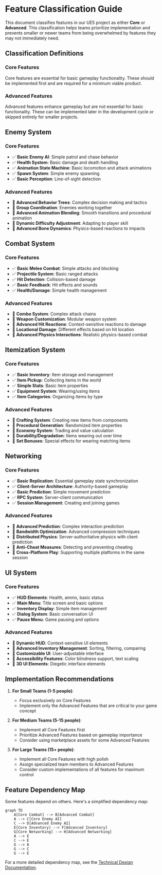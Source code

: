# Feature Classification Guide

This document classifies features in our UE5 project as either **Core** or **Advanced**. This classification helps teams prioritize implementation and prevents smaller or newer teams from being overwhelmed by features they may not immediately need.

## Classification Definitions

### Core Features
Core features are essential for basic gameplay functionality. These should be implemented first and are required for a minimum viable product.

### Advanced Features
Advanced features enhance gameplay but are not essential for basic functionality. These can be implemented later in the development cycle or skipped entirely for smaller projects.

## Enemy System

### Core Features
- ✅ **Basic Enemy AI**: Simple patrol and chase behavior
- ✅ **Health System**: Basic damage and death handling
- ✅ **Animation State Machine**: Basic locomotion and attack animations
- ✅ **Spawn System**: Simple enemy spawning
- ✅ **Basic Perception**: Line-of-sight detection

### Advanced Features
- 🔶 **Advanced Behavior Trees**: Complex decision making and tactics
- 🔶 **Group Coordination**: Enemies working together
- 🔶 **Advanced Animation Blending**: Smooth transitions and procedural animation
- 🔶 **Dynamic Difficulty Adjustment**: Adapting to player skill
- 🔶 **Advanced Bone Dynamics**: Physics-based reactions to impacts

## Combat System

### Core Features
- ✅ **Basic Melee Combat**: Simple attacks and blocking
- ✅ **Projectile System**: Basic ranged attacks
- ✅ **Hit Detection**: Collision-based damage
- ✅ **Basic Feedback**: Hit effects and sounds
- ✅ **Health/Damage**: Simple health management

### Advanced Features
- 🔶 **Combo System**: Complex attack chains
- 🔶 **Weapon Customization**: Modular weapon system
- 🔶 **Advanced Hit Reactions**: Context-sensitive reactions to damage
- 🔶 **Locational Damage**: Different effects based on hit location
- 🔶 **Advanced Physics Interactions**: Realistic physics-based combat

## Itemization System

### Core Features
- ✅ **Basic Inventory**: Item storage and management
- ✅ **Item Pickup**: Collecting items in the world
- ✅ **Simple Stats**: Basic item properties
- ✅ **Equipment System**: Wearing/using items
- ✅ **Item Categories**: Organizing items by type

### Advanced Features
- 🔶 **Crafting System**: Creating new items from components
- 🔶 **Procedural Generation**: Randomized item properties
- 🔶 **Economy System**: Trading and value calculation
- 🔶 **Durability/Degradation**: Items wearing out over time
- 🔶 **Set Bonuses**: Special effects for wearing matching items

## Networking

### Core Features
- ✅ **Basic Replication**: Essential gameplay state synchronization
- ✅ **Client-Server Architecture**: Authority-based gameplay
- ✅ **Basic Prediction**: Simple movement prediction
- ✅ **RPC System**: Server-client communication
- ✅ **Session Management**: Creating and joining games

### Advanced Features
- 🔶 **Advanced Prediction**: Complex interaction prediction
- 🔶 **Bandwidth Optimization**: Advanced compression techniques
- 🔶 **Distributed Physics**: Server-authoritative physics with client prediction
- 🔶 **Anti-Cheat Measures**: Detecting and preventing cheating
- 🔶 **Cross-Platform Play**: Supporting multiple platforms in the same session

## UI System

### Core Features
- ✅ **HUD Elements**: Health, ammo, basic status
- ✅ **Main Menu**: Title screen and basic options
- ✅ **Inventory Display**: Simple item management
- ✅ **Dialog System**: Basic conversation UI
- ✅ **Pause Menu**: Game pausing and options

### Advanced Features
- 🔶 **Dynamic HUD**: Context-sensitive UI elements
- 🔶 **Advanced Inventory Management**: Sorting, filtering, comparing
- 🔶 **Customizable UI**: User-adjustable interface
- 🔶 **Accessibility Features**: Color blindness support, text scaling
- 🔶 **3D UI Elements**: Diegetic interface elements

## Implementation Recommendations

1. **For Small Teams (1-5 people)**:
   - Focus exclusively on Core Features
   - Implement only the Advanced Features that are critical to your game concept

2. **For Medium Teams (5-15 people)**:
   - Implement all Core Features first
   - Prioritize Advanced Features based on gameplay importance
   - Consider using marketplace assets for some Advanced Features

3. **For Large Teams (15+ people)**:
   - Implement all Core Features with high polish
   - Assign specialized team members to Advanced Features
   - Consider custom implementations of all features for maximum control

## Feature Dependency Map

Some features depend on others. Here's a simplified dependency map:

```mermaid
graph TD
    A[Core Combat] --> B[Advanced Combat]
    A --> C[Core Enemy AI]
    C --> D[Advanced Enemy AI]
    E[Core Inventory] --> F[Advanced Inventory]
    G[Core Networking] --> H[Advanced Networking]
    A --> E
    C --> E
    G --> A
    G --> C
    G --> E
```

For a more detailed dependency map, see the [Technical Design Documentation](UE_Pattern_Libraries/General/TechnicalDesign.md). 